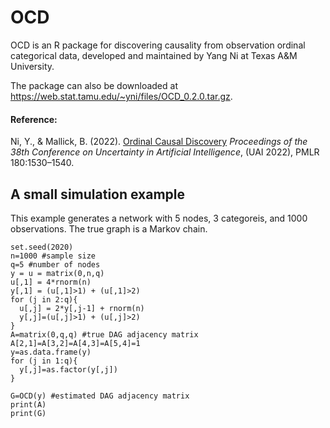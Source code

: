 
# OCD

OCD is an R package for discovering causality from observation ordinal categorical data, developed and maintained by Yang Ni at Texas A&M University.

The package can also be downloaded at https://web.stat.tamu.edu/~yni/files/OCD_0.2.0.tar.gz.


#### Reference:  

Ni, Y., & Mallick, B. (2022). [Ordinal Causal Discovery](https://proceedings.mlr.press/v180/ni22a/ni22a.pdf) *Proceedings of the 38th Conference on Uncertainty in Artificial Intelligence*, (UAI 2022), PMLR 180:1530–1540.


## A small simulation example
This example generates a network with 5 nodes, 3 categoreis, and 1000 observations. The true graph is a Markov chain.
```{r dataload,echo=TRUE,  warning=FALSE, message=TRUE }
set.seed(2020)
n=1000 #sample size
q=5 #number of nodes
y = u = matrix(0,n,q)
u[,1] = 4*rnorm(n)
y[,1] = (u[,1]>1) + (u[,1]>2)
for (j in 2:q){
  u[,j] = 2*y[,j-1] + rnorm(n)
  y[,j]=(u[,j]>1) + (u[,j]>2)
}
A=matrix(0,q,q) #true DAG adjacency matrix
A[2,1]=A[3,2]=A[4,3]=A[5,4]=1
y=as.data.frame(y)
for (j in 1:q){
  y[,j]=as.factor(y[,j])
}

G=OCD(y) #estimated DAG adjacency matrix
print(A)
print(G)
```

